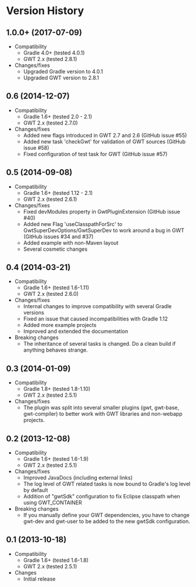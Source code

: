 # Version History

## 1.0.0+ (2017-07-09)

* Compatibility
    * Gradle 4.0+ (tested 4.0.1)
    * GWT 2.x (tested 2.8.1)
* Changes/fixes
    * Upgraded Gradle version to 4.0.1
    * Upgraded GWT version to 2.8.1

## 0.6 (2014-12-07)

* Compatibility
    * Gradle 1.6+ (tested 2.0 - 2.1)
    * GWT 2.x (tested 2.7.0)
* Changes/fixes
    * Added new flags introduced in GWT 2.7 and 2.6 (GitHub issue #55)
    * Added new task 'checkGwt' for validation of GWT sources (GitHub issue #58)
    * Fixed configuration of test task for GWT (GitHub issue #57)

## 0.5 (2014-09-08)

* Compatibility
    * Gradle 1.6+ (tested 1.12 - 2.1)
    * GWT 2.x (tested 2.6.1)
* Changes/fixes
    * Fixed devModules property in GwtPluginExtension (GitHub issue #40)
    * Added new Flag 'useClasspathForSrc' to GwtSuperDevOptions/GwtSuperDev to work around a bug in GWT (GitHub issues #34 and #37)
    * Added example with non-Maven layout
    * Several cosmetic changes

## 0.4 (2014-03-21)

* Compatibility
    * Gradle 1.6+ (tested 1.6-1.11)
    * GWT 2.x (tested 2.6.0)
* Changes/fixes
    * Internal changes to improve compatibility with several Gradle versions
    * Fixed an issue that caused incompatibilities with Gradle 1.12
    * Added more example projects
    * Improved and extended the documentation
* Breaking changes
    * The inheritance of several tasks is changed. Do a clean build if anything behaves strange.

## 0.3 (2014-01-09)

* Compatibility
    * Gradle 1.8+ (tested 1.8-1.10)
    * GWT 2.x (tested 2.5.1)
* Changes/fixes
    * The plugin was split into several smaller plugins (gwt, gwt-base, gwt-compiler) to better work with GWT libraries and non-webapp projects.

## 0.2 (2013-12-08)

* Compatibility
    * Gradle 1.6+ (tested 1.6-1.9)
    * GWT 2.x (tested 2.5.1)
* Changes/fixes
    * Improved JavaDocs (including external links)
    * The log level of GWT related tasks is now bound to Gradle's log level by default
    * Addition of "gwtSdk" configuration to fix Eclipse classpath when using GWT_CONTAINER
* Breaking changes
    * If you manually define your GWT dependencies, you have to change gwt-dev and gwt-user to be added to the new gwtSdk configuration.

## 0.1 (2013-10-18)

* Compatibility
    * Gradle 1.6+ (tested 1.6-1.8)
    * GWT 2.x (tested 2.5.1)
* Changes
    * Initial release
